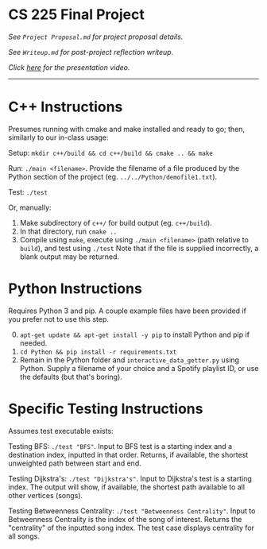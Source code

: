 # CS 225 Final Project

_See `Project Proposal.md` for project proposal details._

_See `Writeup.md` for post-project reflection writeup._

_Click [here](https://drive.google.com/file/d/1vsuZ0zzodvpXu9hEAfivc_sRUAMWCmeo/view?usp=sharing) for the presentation video._

---

# C++ Instructions
Presumes running with cmake and make installed and ready to go; then, similarly to our in-class usage:

Setup: `mkdir c++/build && cd c++/build && cmake .. && make`

Run: `./main <filename>`. Provide the filename of a file produced by the Python section of the project (eg. `../../Python/demofile1.txt`). 

Test: `./test`

Or, manually:
1. Make subdirectory of `c++/` for build output (eg. `c++/build`).
2. In that directory, run `cmake ..`
3. Compile using `make`, execute using `./main <filename>` (path relative to `build`), and test using `./test`
Note that if the file is supplied incorrectly, a blank output may be returned.

# Python Instructions
Requires Python 3 and pip. A couple example files have been provided if you prefer not to use this step.

0. `apt-get update && apt-get install -y pip` to install Python and pip if needed.
1. `cd Python && pip install -r requirements.txt`
2. Remain in the Python folder and `interactive_data_getter.py` using Python. Supply a filename of your choice and a Spotify playlist ID, or use the defaults (but that's boring).

# Specific Testing Instructions
Assumes test executable exists:

Testing BFS: `./test "BFS"`. 
Input to BFS test is a starting index and a destination index, inputted in that order. Returns, if available, the shortest unweighted path between start and end.

Testing Dijkstra's: `./test "Dijkstra's"`. 
Input to Dijkstra's test is a starting index. The output will show, if available, the shortest path available to all other vertices (songs).

Testing Betweenness Centrality: `./test "Betweenness Centrality"`. 
Input to Betweenness Centrality is the index of the song of interest. Returns the "centrality" of the inputted song index. The test case displays centrality for all songs.
